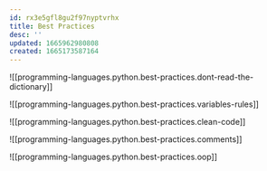 ```yaml
---
id: rx3e5gfl8gu2f97nyptvrhx
title: Best Practices
desc: ''
updated: 1665962980808
created: 1665173587164
---
```

![[programming-languages.python.best-practices.dont-read-the-dictionary]]

![[programming-languages.python.best-practices.variables-rules]]

![[programming-languages.python.best-practices.clean-code]]

![[programming-languages.python.best-practices.comments]]

![[programming-languages.python.best-practices.oop]]
